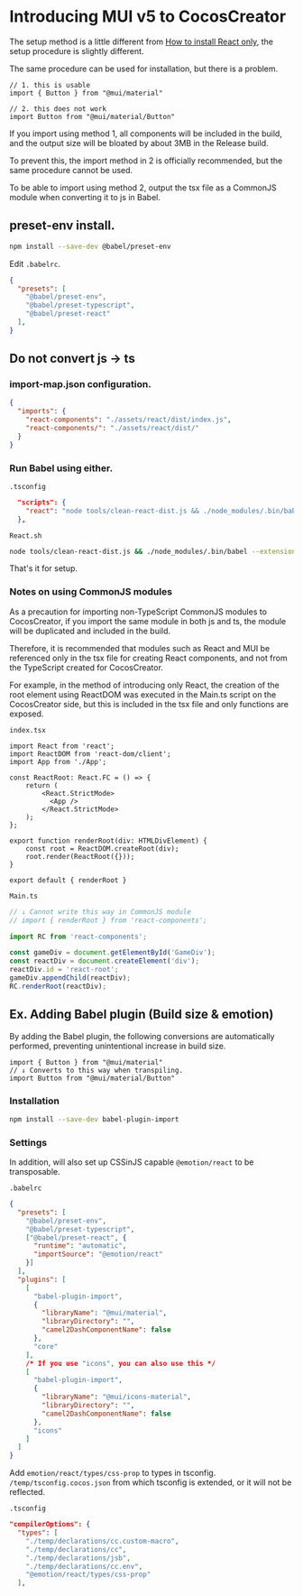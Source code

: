 # Introducing MUI v5 to CocosCreator

The setup method is a little different from [How to install React only](../README.md), the setup procedure is slightly different.

The same procedure can be used for installation, but there is a problem.

```tsx
// 1. this is usable
import { Button } from "@mui/material"

// 2. this does not work
import Button from "@mui/material/Button"
```

If you import using method 1, all components will be included in the build, and the output size will be bloated by about 3MB in the Release build.

To prevent this, the import method in 2 is officially recommended, but the same procedure cannot be used.

To be able to import using method 2, output the tsx file as a CommonJS module when converting it to js in Babel.

## preset-env install.

```sh
npm install --save-dev @babel/preset-env
```

Edit ``.babelrc``.

```json
{
  "presets": [
    "@babel/preset-env",
    "@babel/preset-typescript",
    "@babel/preset-react"
  ],
}
```

## Do not convert js → ts

### import-map.json configuration.

```json
{
  "imports": {
    "react-components": "./assets/react/dist/index.js",
    "react-components/": "./assets/react/dist/"
  }
}
```

### Run Babel using either.

`.tsconfig`
```json
  "scripts": {
    "react": "node tools/clean-react-dist.js && ./node_modules/.bin/babel --extensions '.js,.ts,.jsx,.tsx' ./assets/react/src/ -d ./assets/react/dist/ --watch"
  },
```

`React.sh`
```sh
node tools/clean-react-dist.js && ./node_modules/.bin/babel --extensions '.js,.ts,.jsx,.tsx' ./assets/react/src/ -d ./assets/react/dist/ --watch
```

That's it for setup.

### Notes on using CommonJS modules

As a precaution for importing non-TypeScript CommonJS modules to CocosCreator, if you import the same module in both js and ts, the module will be duplicated and included in the build.

Therefore, it is recommended that modules such as React and MUI be referenced only in the tsx file for creating React components, and not from the TypeScript created for CocosCreator.

For example, in the method of introducing only React, the creation of the root element using ReactDOM was executed in the Main.ts script on the CocosCreator side, but this is included in the tsx file and only functions are exposed.

`index.tsx`
```tsx
import React from 'react';
import ReactDOM from 'react-dom/client';
import App from './App';

const ReactRoot: React.FC = () => {
    return (
        <React.StrictMode>
          <App />
        </React.StrictMode>
    );
};

export function renderRoot(div: HTMLDivElement) {
    const root = ReactDOM.createRoot(div);
    root.render(ReactRoot({}));
}

export default { renderRoot }
```

`Main.ts`
```ts
// ↓ Cannot write this way in CommonJS module
// import { renderRoot } from 'react-components';

import RC from 'react-components';

const gameDiv = document.getElementById('GameDiv');
const reactDiv = document.createElement('div');
reactDiv.id = 'react-root';
gameDiv.appendChild(reactDiv);
RC.renderRoot(reactDiv);
```

## Ex. Adding Babel plugin (Build size & emotion)

By adding the Babel plugin, the following conversions are automatically performed, preventing unintentional increase in build size.

```tsx
import { Button } from "@mui/material"
// ↓ Converts to this way when transpiling.
import Button from "@mui/material/Button"
```

### Installation

```sh
npm install --save-dev babel-plugin-import
```

### Settings

In addition, will also set up CSSinJS capable `@emotion/react` to be transposable.

`.babelrc`
```json
{
  "presets": [
    "@babel/preset-env",
    "@babel/preset-typescript",
    ["@babel/preset-react", {
      "runtime": "automatic",
      "importSource": "@emotion/react"
    }]
  ],
  "plugins": [
    [
      "babel-plugin-import",
      {
        "libraryName": "@mui/material",
        "libraryDirectory": "",
        "camel2DashComponentName": false
      },
      "core"
    ],
    /* If you use "icons", you can also use this */
    [
      "babel-plugin-import",
      {
        "libraryName": "@mui/icons-material",
        "libraryDirectory": "",
        "camel2DashComponentName": false
      },
      "icons"
    ]
  ]
}

```

Add `emotion/react/types/css-prop` to types in tsconfig. `/temp/tsconfig.cocos.json` from which tsconfig is extended, or it will not be reflected.

`.tsconfig`
```json
"compilerOptions": {
  "types": [
    "./temp/declarations/cc.custom-macro",
    "./temp/declarations/cc",
    "./temp/declarations/jsb",
    "./temp/declarations/cc.env",
    "@emotion/react/types/css-prop"
  ],
```
